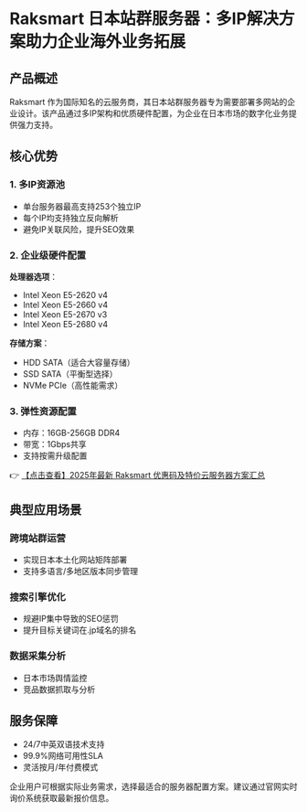# Raksmart 日本站群服务器：多IP解决方案助力企业海外业务拓展

## 产品概述
Raksmart 作为国际知名的云服务商，其日本站群服务器专为需要部署多网站的企业设计。该产品通过多IP架构和优质硬件配置，为企业在日本市场的数字化业务提供强力支持。

## 核心优势
### 1. 多IP资源池
- 单台服务器最高支持253个独立IP
- 每个IP均支持独立反向解析
- 避免IP关联风险，提升SEO效果

### 2. 企业级硬件配置
**处理器选项**：
- Intel Xeon E5-2620 v4
- Intel Xeon E5-2660 v4
- Intel Xeon E5-2670 v3
- Intel Xeon E5-2680 v4

**存储方案**：
- HDD SATA（适合大容量存储）
- SSD SATA（平衡型选择）
- NVMe PCIe（高性能需求）

### 3. 弹性资源配置
- 内存：16GB-256GB DDR4
- 带宽：1Gbps共享
- 支持按需升级配置

👉 [【点击查看】2025年最新 Raksmart 优惠码及特价云服务器方案汇总](https://bit.ly/raksmart)

## 典型应用场景
### 跨境站群运营
- 实现日本本土化网站矩阵部署
- 支持多语言/多地区版本同步管理

### 搜索引擎优化
- 规避IP集中导致的SEO惩罚
- 提升目标关键词在.jp域名的排名

### 数据采集分析
- 日本市场舆情监控
- 竞品数据抓取与分析

## 服务保障
- 24/7中英双语技术支持
- 99.9%网络可用性SLA
- 灵活按月/年付费模式

企业用户可根据实际业务需求，选择最适合的服务器配置方案。建议通过官网实时询价系统获取最新报价信息。